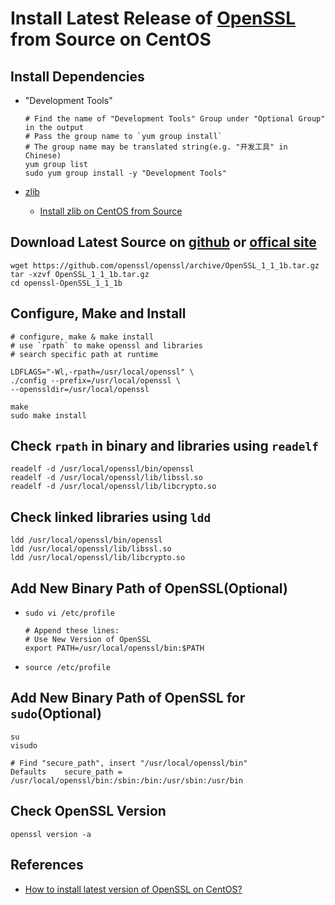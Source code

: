 # Install Latest Release of [OpenSSL](https://www.openssl.org/) from Source on CentOS

## Install Dependencies
* "Development Tools"

      # Find the name of "Development Tools" Group under "Optional Group" in the output
      # Pass the group name to `yum group install`
      # The group name may be translated string(e.g. "开发工具" in Chinese)
      yum group list
      sudo yum group install -y "Development Tools"

* [zlib](https://www.zlib.net/)
   * [Install zlib on CentOS from Source](https://github.com/northbright/Notes/blob/master/zlib/install-zlib-on-centos-from-source.md) 

## Download Latest Source on [github](https://github.com/openssl/openssl/releases) or [offical site](https://www.openssl.org/source/)

    wget https://github.com/openssl/openssl/archive/OpenSSL_1_1_1b.tar.gz
    tar -xzvf OpenSSL_1_1_1b.tar.gz
    cd openssl-OpenSSL_1_1_1b
            
## Configure, Make and Install
```
# configure, make & make install
# use `rpath` to make openssl and libraries 
# search specific path at runtime

LDFLAGS="-Wl,-rpath=/usr/local/openssl" \
./config --prefix=/usr/local/openssl \
--openssldir=/usr/local/openssl

make
sudo make install
```

## Check `rpath` in binary and libraries using `readelf`
```
readelf -d /usr/local/openssl/bin/openssl
readelf -d /usr/local/openssl/lib/libssl.so
readelf -d /usr/local/openssl/lib/libcrypto.so
```

## Check linked libraries using `ldd`
```
ldd /usr/local/openssl/bin/openssl
ldd /usr/local/openssl/lib/libssl.so
ldd /usr/local/openssl/lib/libcrypto.so
```

## Add New Binary Path of OpenSSL(Optional)
* `sudo vi /etc/profile`

      # Append these lines:
      # Use New Version of OpenSSL
      export PATH=/usr/local/openssl/bin:$PATH

* `source /etc/profile`

## Add New Binary Path of OpenSSL for `sudo`(Optional)
```
su
visudo

# Find "secure_path", insert "/usr/local/openssl/bin"
Defaults    secure_path = /usr/local/openssl/bin:/sbin:/bin:/usr/sbin:/usr/bin
```
        
## Check OpenSSL Version
   
    openssl version -a

## References
* [How to install latest version of OpenSSL on CentOS?](https://blacksaildivision.com/how-to-install-openssl-on-centos)
